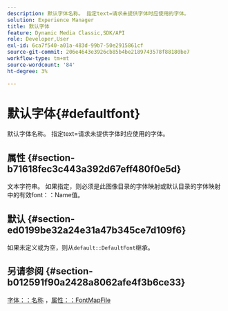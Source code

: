 ```yaml
---
description: 默认字体名称。 指定text=请求未提供字体时应使用的字体。
solution: Experience Manager
title: 默认字体
feature: Dynamic Media Classic,SDK/API
role: Developer,User
exl-id: 6ca7f540-a01a-483d-99b7-50e2915861cf
source-git-commit: 206e4643e3926cb85b4be2189743578f88180be7
workflow-type: tm+mt
source-wordcount: '84'
ht-degree: 3%

---
```


# 默认字体{#defaultfont}

默认字体名称。 指定text=请求未提供字体时应使用的字体。

## 属性 {#section-b71618fec3c443a392d67eff480f0e5d}

文本字符串。 如果指定，则必须是此图像目录的字体映射或默认目录的字体映射中的有效font：：Name值。

## 默认 {#section-ed0199be32a24e31a47b345ce7d109f6}

如果未定义或为空，则从`default::DefaultFont`继承。

## 另请参阅 {#section-b012591f90a2428a8062afe4f3b6ce33}

[字体：：名称](../../../../../is-api/image-catalog/image-serving-api-ref/c-image-catalog-reference/c-font-map-reference/r-name-font.md#reference-c55889877dc54aabb60734dcde86ee76) ，[属性：：FontMapFile](../../../../../is-api/image-catalog/image-serving-api-ref/c-image-catalog-reference/c-attributes-reference/r-fontmapfile.md#reference-22e077d4595b45b6a6e549b8499ecb76)
